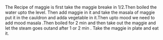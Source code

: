The Recipe of maggie is first take the maggie breake in 1/2.Then boiled the water upto the level. Then add maggie in it and take the masala of maggie put it in the cauldron and adda vegetable in it.Then upto mood we need to add mood masala .Then boiled for 2 min and then take out the maggie and let the steam goes outand after 1 or 2 min . Take the maggie in plate and eat it.
